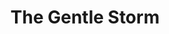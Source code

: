 ---
title: "The Gentle Storm"
summary: "The Gentle Storm is a Dutch musical project by singer and lyricist Anneke van Giersbergen and composer and musician Arjen Anthony Lucassen, founder and leader of other musical projects such as Star One, Ayreon, Guilt Machine and Ambeon. The duo has previously collaborated in Ayreon albums Into the Electric Castle and 01011001. The project's debut album, The Diary, was released on March 23, 2015 in Europe, and the following day in the US"
image: "the-gentle-storm.jpg"
---